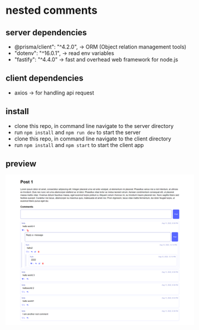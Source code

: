 # nested comments

## server dependencies
-  @prisma/client": "^4.2.0", ->  ORM (Object relation management tools)
-  "dotenv": "^16.0.1", -> read env variables
-  "fastify": "^4.4.0" -> fast and overhead web framework for node.js

## client dependencies
- axios -> for handling api request

## install
- clone this repo, in command line navigate to the server directory
- run `npm install` and `npm run dev` to start the server
- clone this repo, in command line navigate to the client directory
- run `npm install` and `npm start` to start the client app 

## preview 
![Preview](/client/src/assets/nested-comments.png)